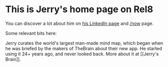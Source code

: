 # This is Jerry's home page on Rel8
You can discover a lot about him on [his LinkedIn page](http://www.linkedin.com/in/jerrymichalski) and [/now](https://www.jerrymichalski.com/now) page. 

Some relevant bits here: 

Jerry curates the world's largest man-made mind map, which began when he was briefed by the makers of TheBrain about their new app. He started using it 24+ years ago, and never looked back. More about it at [[Jerry's Brain]]. 

